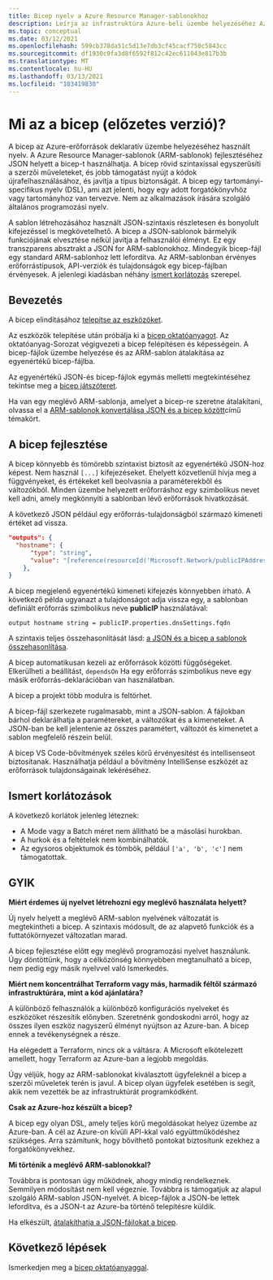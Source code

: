 ```yaml
---
title: Bicep nyelv a Azure Resource Manager-sablonokhoz
description: Leírja az infrastruktúra Azure-beli üzembe helyezéséhez Azure Resource Manager sablonokon keresztül.
ms.topic: conceptual
ms.date: 03/12/2021
ms.openlocfilehash: 599cb378da51c5d13e7db3cf45cacf750c5843cc
ms.sourcegitcommit: df1930c9fa3d8f6592f812c42ec611043e817b3b
ms.translationtype: MT
ms.contentlocale: hu-HU
ms.lasthandoff: 03/13/2021
ms.locfileid: "103419830"
---
```

# <a name="what-is-bicep-preview"></a>Mi az a bicep (előzetes verzió)?

A bicep az Azure-erőforrások deklaratív üzembe helyezéséhez használt nyelv. A Azure Resource Manager-sablonok (ARM-sablonok) fejlesztéséhez JSON helyett a bicep-t használhatja. A bicep rövid szintaxissal egyszerűsíti a szerzői műveleteket, és jobb támogatást nyújt a kódok újrafelhasználásához, és javítja a típus biztonságát. A bicep egy tartományi-specifikus nyelv (DSL), ami azt jelenti, hogy egy adott forgatókönyvhöz vagy tartományhoz van tervezve. Nem az alkalmazások írására szolgáló általános programozási nyelv.

A sablon létrehozásához használt JSON-szintaxis részletesen és bonyolult kifejezéssel is megkövetelhető. A bicep a JSON-sablonok bármelyik funkciójának elvesztése nélkül javítja a felhasználói élményt. Ez egy transzparens absztrakt a JSON for ARM-sablonokhoz. Mindegyik bicep-fájl egy standard ARM-sablonhoz lett lefordítva. Az ARM-sablonban érvényes erőforrástípusok, API-verziók és tulajdonságok egy bicep-fájlban érvényesek. A jelenlegi kiadásban néhány [ismert korlátozás](#known-limitations) szerepel.

## <a name="get-started"></a>Bevezetés

A bicep elindításához [telepítse az eszközöket](https://github.com/Azure/bicep/blob/main/docs/installing.md).

Az eszközök telepítése után próbálja ki a [bicep oktatóanyagot](./bicep-tutorial-create-first-bicep.md). Az oktatóanyag-Sorozat végigvezeti a bicep felépítésen és képességein. A bicep-fájlok üzembe helyezése és az ARM-sablon átalakítása az egyenértékű bicep-fájlba.

Az egyenértékű JSON-és bicep-fájlok egymás melletti megtekintéséhez tekintse meg a [bicep játszóteret](https://aka.ms/bicepdemo).

Ha van egy meglévő ARM-sablonja, amelyet a bicep-re szeretne átalakítani, olvassa el a [ARM-sablonok konvertálása JSON és a bicep között](bicep-decompile.md)című témakört.

## <a name="bicep-improvements"></a>A bicep fejlesztése

A bicep könnyebb és tömörebb szintaxist biztosít az egyenértékű JSON-hoz képest. Nem használ `[...]` kifejezéseket. Ehelyett közvetlenül hívja meg a függvényeket, és értékeket kell beolvasnia a paraméterekből és változókból. Minden üzembe helyezett erőforráshoz egy szimbolikus nevet kell adni, amely megkönnyíti a sablonban lévő erőforrások hivatkozását.

A következő JSON például egy erőforrás-tulajdonságból származó kimeneti értéket ad vissza.

```json
"outputs": {
  "hostname": {
      "type": "string",
      "value": "[reference(resourceId('Microsoft.Network/publicIPAddresses', variables('publicIPAddressName'))).dnsSettings.fqdn]"
    },
}
```

A bicep megjelenő egyenértékű kimeneti kifejezés könnyebben írható. A következő példa ugyanazt a tulajdonságot adja vissza egy, a sablonban definiált erőforrás szimbolikus neve **publicIP** használatával:

```bicep
output hostname string = publicIP.properties.dnsSettings.fqdn
```

A szintaxis teljes összehasonlítását lásd: [a JSON és a bicep a sablonok összehasonlítása](compare-template-syntax.md).

A bicep automatikusan kezeli az erőforrások közötti függőségeket. Elkerülheti a beállítást, `dependsOn` Ha egy erőforrás szimbolikus neve egy másik erőforrás-deklarációban van használatban.

A bicep a projekt több modulra is feltörhet.

A bicep-fájl szerkezete rugalmasabb, mint a JSON-sablon. A fájlokban bárhol deklarálhatja a paramétereket, a változókat és a kimeneteket. A JSON-ban be kell jelentenie az összes paramétert, változót és kimenetet a sablon megfelelő részein belül.

A bicep VS Code-bővítmények széles körű érvényesítést és intellisenseot biztosítanak. Használhatja például a bővítmény IntelliSense eszközét az erőforrások tulajdonságainak lekéréséhez.

## <a name="known-limitations"></a>Ismert korlátozások

A következő korlátok jelenleg léteznek:

* A Mode vagy a Batch méret nem állítható be a másolási hurokban.
* A hurkok és a feltételek nem kombinálhatók.
* Az egysoros objektumok és tömbök, például `['a', 'b', 'c']` nem támogatottak.

## <a name="faq"></a>GYIK

**Miért érdemes új nyelvet létrehozni egy meglévő használata helyett?**

Új nyelv helyett a meglévő ARM-sablon nyelvének változatát is megtekintheti a bicep. A szintaxis módosult, de az alapvető funkciók és a futtatókörnyezet változatlan marad.

A bicep fejlesztése előtt egy meglévő programozási nyelvet használunk. Úgy döntöttünk, hogy a célközönség könnyebben megtanulható a bicep, nem pedig egy másik nyelvvel való Ismerkedés.

**Miért nem koncentrálhat Terraform vagy más, harmadik féltől származó infrastruktúrára, mint a kód ajánlatára?**

A különböző felhasználók a különböző konfigurációs nyelveket és eszközöket részesítik előnyben. Szeretnénk gondoskodni arról, hogy az összes ilyen eszköz nagyszerű élményt nyújtson az Azure-ban. A bicep ennek a tevékenységnek a része.

Ha elégedett a Terraform, nincs ok a váltásra. A Microsoft elkötelezett amellett, hogy Terraform az Azure-ban a legjobb megoldás.

Úgy véljük, hogy az ARM-sablonokat kiválasztott ügyfeleknél a bicep a szerzői műveletek terén is javul. A bicep olyan ügyfelek esetében is segít, akik nem vezették be az infrastruktúrát programkódként.

**Csak az Azure-hoz készült a bicep?**

A bicep egy olyan DSL, amely teljes körű megoldásokat helyez üzembe az Azure-ban. A cél az Azure-on kívüli API-kkal való együttműködéshez szükséges. Arra számítunk, hogy bővíthető pontokat biztosítunk ezekhez a forgatókönyvekhez.

**Mi történik a meglévő ARM-sablonokkal?**

Továbbra is pontosan úgy működnek, ahogy mindig rendelkeznek. Semmilyen módosítást nem kell végeznie. Továbbra is támogatjuk az alapul szolgáló ARM-sablon JSON-nyelvét. A bicep-fájlok a JSON-be lettek lefordítva, és a JSON-t az Azure-ba történő telepítésre küldik.

Ha elkészült, [átalakíthatja a JSON-fájlokat a bicep](bicep-decompile.md).

## <a name="next-steps"></a>Következő lépések

Ismerkedjen meg a [bicep oktatóanyaggal](./bicep-tutorial-create-first-bicep.md).
